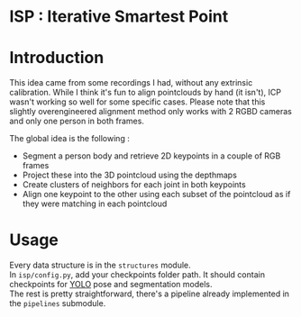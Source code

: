 # ISP : Iterative Smartest Point

# Introduction
This idea came from some recordings I had, without any extrinsic calibration. While I think it's fun to align pointclouds by hand (it isn't), ICP wasn't working so well for some specific cases.
Please note that this slightly overengineered alignment method only works with 2 RGBD cameras and only one person in both frames.

The global idea is the following :
- Segment a person body and retrieve 2D keypoints in a couple of RGB frames
- Project these into the 3D pointcloud using the depthmaps
- Create clusters of neighbors for each joint in both keypoints
- Align one keypoint to the other using each subset of the pointcloud as if they were matching in each pointcloud

# Usage
Every data structure is in the `structures` module.  
In `isp/config.py`, add your checkpoints folder path. It should contain checkpoints for [YOLO](https://docs.ultralytics.com/models/yolov8/) pose and segmentation models.  
The rest is pretty straightforward, there's a pipeline already implemented in the `pipelines` submodule.